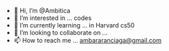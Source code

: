 - 👋 Hi, I’m @Ambitica
- 👀 I’m interested in ... codes
- 🌱 I’m currently learning ... in Harvard cs50
- 💞️ I’m looking to collaborate on ...
- 📫 How to reach me ... ambararanciaga@gmail.com

<!---
Ambitica/Ambitica is a ✨ special ✨ repository because its `README.md` (this file) appears on your GitHub profile.
You can click the Preview link to take a look at your changes.
--->
